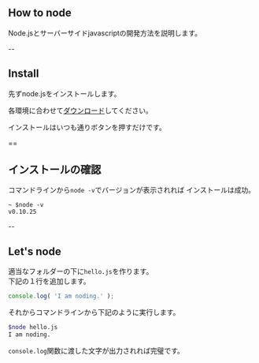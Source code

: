 ## How to node

Node.jsとサーバーサイドjavascriptの開発方法を説明します。

--

## Install

先ずnode.jsをインストールします。
         
各環境に合わせて[ダウンロード](https://nodejs.org/en/download/)してください。

インストールはいつも通りボタンを押すだけです。

==

## インストールの確認 

コマンドラインから`node -v`でバージョンが表示されれば
インストールは成功。  
```shell
~ $node -v
v0.10.25
```
--

## Let's node

適当なフォルダーの下に`hello.js`を作ります。  
下記の１行を追加します。

```js
console.log( 'I am noding.' );
```

それからコマンドラインから下記のように実行します。

```sh
$node hello.js 
I am noding.
```

`console.log`関数に渡した文字が出力されれば完璧です。

